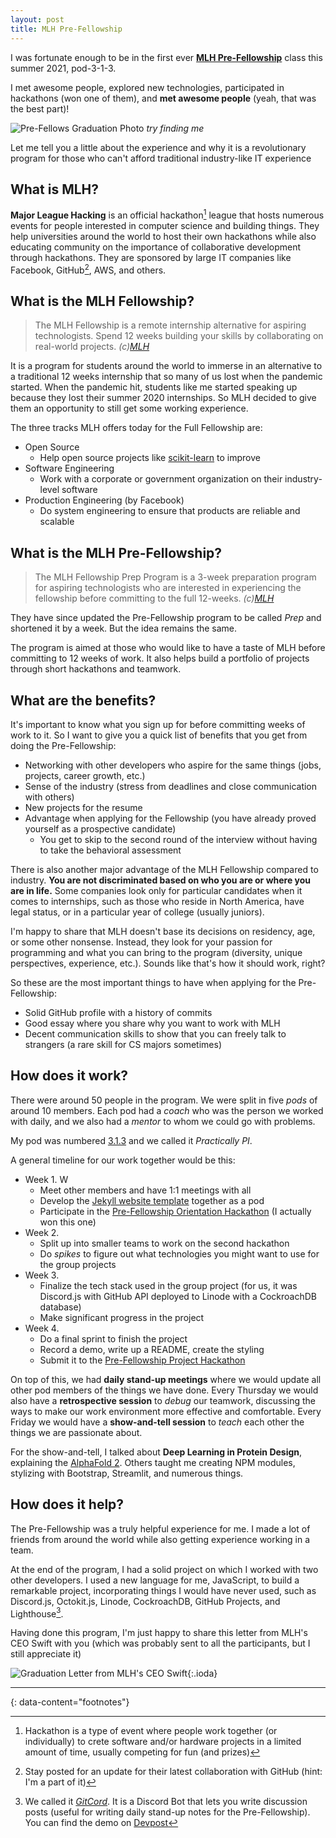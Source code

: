 ```yaml
---
layout: post
title: MLH Pre-Fellowship
---
```


I was fortunate enough to be in the first ever [**MLH Pre-Fellowship**](https://fellowship.mlh.io/programs/prep) 
class this summer 2021, pod-3-1-3.

I met awesome people, explored new technologies, participated in hackathons (won one of them), 
and **met awesome people** (yeah, that was the best part)! 

![Pre-Fellows Graduation Photo](../assets/img/collage.jpg)
*try finding me*

Let me tell you a little about the experience and why it is a revolutionary program for those who can't afford 
traditional industry-like IT experience

## What is MLH?

**Major League Hacking** is an official hackathon[^1] league that hosts numerous events for people interested in computer science
and building things. They help universities around the world to host their own hackathons while also educating community
on the importance of collaborative development through hackathons. They are sponsored by large IT companies like Facebook,
GitHub[^2], AWS, and others.

## What is the MLH Fellowship?

> The MLH Fellowship is a remote internship alternative for aspiring technologists. Spend 12 weeks building your skills by collaborating on real-world projects. *(c)[MLH](https://fellowship.mlh.io/)*

It is a program for students around the world to immerse in an alternative to a traditional 12 weeks internship that so 
many of us lost when the pandemic started. When the pandemic hit, students like me started speaking up because they lost
their summer 2020 internships. So MLH decided to give them an opportunity to still get some working experience.

The three tracks MLH offers today for the Full Fellowship are:

* Open Source
  * Help open source projects like [scikit-learn](https://github.com/scikit-learn/scikit-learn) to improve
* Software Engineering
  * Work with a corporate or government organization on their industry-level software
* Production Engineering (by Facebook)
  * Do system engineering to ensure that products are reliable and scalable 

## What is the MLH Pre-Fellowship?

> The MLH Fellowship Prep Program is a 3-week preparation program for aspiring technologists who are interested in experiencing the fellowship before committing to the full 12-weeks. *(c)[MLH](https://fellowship.mlh.io/programs/prep)*

They have since updated the Pre-Fellowship program to be called *Prep* and shortened it by a week.
But the idea remains the same. 

The program is aimed at those who would like to have a taste of MLH before committing to 12 weeks of work.
It also helps build a portfolio of projects through short hackathons and teamwork.

## What are the benefits?

It's important to know what you sign up for before committing weeks of work to it.
So I want to give you a quick list of benefits that you get from doing the Pre-Fellowship:

* Networking with other developers who aspire for the same things (jobs, projects, career growth, etc.)
* Sense of the industry (stress from deadlines and close communication with others)
* New projects for the resume
* Advantage when applying for the Fellowship (you have already proved yourself as a prospective candidate)
  * You get to skip to the second round of the interview without having to take the behavioral assessment

There is also another major advantage of the MLH Fellowship compared to industry. 
**You are not discriminated based on who you are or where you are in life.**
Some companies look only for particular candidates when it comes to internships, 
such as those who reside in North America, have legal status, or in a particular year of college (usually juniors).

I'm happy to share that MLH doesn't base its decisions on residency, age, or some other nonsense. 
Instead, they look for your passion for programming and what you can bring to the program (diversity, unique perspectives,
experience, etc.). Sounds like that's how it should work, right?

So these are the most important things to have when applying for the Pre-Fellowship:

* Solid GitHub profile with a history of commits
* Good essay where you share why you want to work with MLH
* Decent communication skills to show that you can freely talk to strangers (a rare skill for CS majors sometimes)

## How does it work?

There were around 50 people in the program. We were split in five *pods* of around 10 members.
Each pod had a *coach* who was the person we worked with daily, and we also had a *mentor* to whom we could go with problems.

My pod was numbered [3.1.3](https://github.com/orgs/MLH-Fellowship/teams/pod-3-1-3) and we called it *Practically PI*.

A general timeline for our work together would be this:

- Week 1. W
   * Meet other members and have 1:1 meetings with all
   * Develop the [Jekyll website template](https://github.com/MLH-Fellowship/pod-3.1.3-portfolio) together as a pod
   * Participate in the [Pre-Fellowship Orientation Hackathon](https://pre-fellowship-orientation-3.devpost.com/) (I actually won this one)
- Week 2.
   * Split up into smaller teams to work on the second hackathon
   * Do *spikes* to figure out what technologies you might want to use for the group projects
- Week 3.
   * Finalize the tech stack used in the group project (for us, it was Discord.js with GitHub API deployed to Linode with a CockroachDB database)
   * Make significant progress in the project
- Week 4.
   * Do a final sprint to finish the project
   * Record a demo, write up a README, create the styling
   * Submit it to the [Pre-Fellowship Project Hackathon](https://pre-fellowship-project-batch-3.devpost.com/)

On top of this, we had **daily stand-up meetings** where we would update all other pod members of the things we have done.
Every Thursday we would also have a **retrospective session** to *debug* our teamwork, discussing the ways to make our 
work environment more effective and comfortable. Every Friday we would have a **show-and-tell session** to *teach* 
each other the things we are passionate about.

For the show-and-tell, I talked about **Deep Learning in Protein Design**, explaining the [AlphaFold 2](https://deepmind.com/blog/article/alphafold-a-solution-to-a-50-year-old-grand-challenge-in-biology).
Others taught me creating NPM modules, stylizing with Bootstrap, Streamlit, and numerous things.

## How does it help?

The Pre-Fellowship was a truly helpful experience for me. I made a lot of friends from around the world while also 
getting experience working in a team. 

At the end of the program, I had a solid project on which I worked with two other developers. 
I used a new language for me, JavaScript, to build a remarkable project, incorporating things I would have never used,
such as Discord.js, Octokit.js, Linode, CockroachDB, GitHub Projects, and Lighthouse[^3].

Having done this program, I'm just happy to share this letter from MLH's CEO Swift with you 
(which was probably sent to all the participants, but I still appreciate it)

![Graduation Letter from MLH's CEO Swift](../assets/img/graduation_letter_pre_fellowship.png){:.ioda}

---
{: data-content="footnotes"}

[^1]: Hackathon is a type of event where people work together (or individually) to crete software and/or hardware projects in a limited amount of time, usually competing for fun (and prizes)

[^2]: Stay posted for an update for their latest collaboration with GitHub (hint: I'm a part of it)

[^3]: We called it [*GitCord*](https://github.com/MLH-Fellowship/gitcord-bot). It is a Discord Bot that lets you write discussion posts (useful for writing daily stand-up notes for the Pre-Fellowship). You can find the demo on [Devpost](https://devpost.com/software/gitcord)
